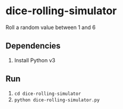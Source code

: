 # dice-rolling-simulator
Roll a random value between 1 and 6

## Dependencies
1. Install Python v3

## Run
1. `cd dice-rolling-simulator`
2. `python dice-rolling-simulator.py`
